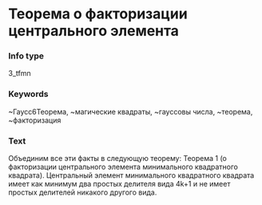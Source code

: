 # Теорема о факторизации центрального элемента
### Info type
3_tfmn
### Keywords
~Гаусс6Теорема, ~магические квадраты, ~гауссовы числа, ~теорема, ~факторизация
### Text
Объединим все эти факты в следующую теорему:
Теорема 1 (о факторизации центрального элемента минимального квадратного квадрата). Центральный элемент минимального квадратного квадрата имеет как минимум два простых делителя вида 4k+1 и не имеет простых делителей никакого другого вида.
```
